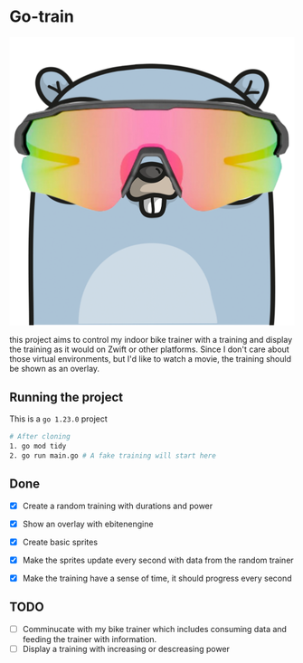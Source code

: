 # Go-train

![logo](./gobike.png)

this project aims to control my indoor bike trainer with a training and display the training as it would on Zwift or other platforms. Since I don't care about those virtual environments, but I'd like to watch a movie, the training should be shown as an overlay.

## Running the project

This is a `go 1.23.0` project

```bash
# After cloning
1. go mod tidy
2. go run main.go # A fake training will start here
```

## Done

- [x] Create a random training with durations and power
- [x] Show an overlay with ebitenengine
- [x] Create basic sprites
- [x] Make the sprites update every second with data from the random trainer
- [x] Make the training have a sense of time, it should progress every second


## TODO

- [ ] Comminucate with my bike trainer which includes consuming data and feeding the trainer with information.
- [ ] Display a training with increasing or descreasing power
